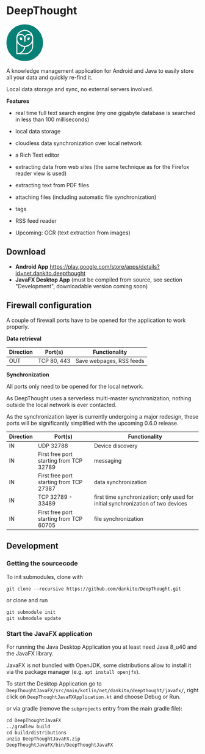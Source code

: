 # DeepThought #

![DeepThought Logo](.img/deepthought-logo.png)

A knowledge management application for Android and Java to easily store all your data and quickly re-find it.

Local data storage and sync, no external servers involved.

**Features**

- real time full text search engine (my one gigabyte database is searched in less than 100 milliseconds)
- local data storage
- cloudless data synchronization over local network
- a Rich Text editor
- extracting data from web sites (the same technique as for the Firefox reader view is used)
- extracting text from PDF files
- attaching files (including automatic file synchronization)
- tags
- RSS feed reader

- Upcoming: OCR (text extraction from images)

## Download

- **Android App** https://play.google.com/store/apps/details?id=net.dankito.deepthought
- **JavaFX Desktop App** (must be compiled from source, see section "Development", downloadable version coming soon)

## Firewall configuration

A couple of firewall ports have to be opened for the application to work properly.

**Data retrieval**

| Direction     | Port(s)       |  Functionality           |
| ------------- | ------------- | ------------------------ |
| OUT           | TCP 80, 443   | Save webpages, RSS feeds |


**Synchronization**

All ports only need to be opened for the local network.

As DeepThought uses
a serverless multi-master synchronization, nothing outside the local network
is ever contacted.

As the synchronization layer is currently undergoing a major redesign, these ports will be significantly simplified with the upcoming 0.6.0 release.


| Direction     | Port(s)                                 |  Functionality           |
| ------------- | --------------------------------------- | ------------------------ |
| IN            | UDP 32788                               | Device discovery         |
| IN            | First free port starting from TCP 32789 | messaging |
| IN            | First free port starting from TCP 27387 | data synchronization
| IN            | TCP 32789 - 33489                       | first time synchronization; only used for initial synchronization of two devices
| IN            | First free port starting from TCP 60705 | file synchronization

## Development

### Getting the sourcecode

To init submodules, clone with  
    
    git clone --recursive https://github.com/dankito/DeepThought.git

or clone and run  

    git submodule init  
    git submodule update

### Start the JavaFX application

For running the Java Desktop Application you at least need Java 8_u40 and the JavaFX library.

JavaFX is not bundled with OpenJDK, some distributions allow to install
it via the package manager (e.g. `apt install openjfx`).

To start the Desktop Application go to `DeepThoughtJavaFX/src/main/kotlin/net/dankito/deepthought/javafx/`, right click on `DeepThoughtJavaFXApplication.kt` and choose Debug or Run.

or via gradle (remove the `subprojects` entry from the main gradle file):

    cd DeepThoughtJavaFX
    ../gradlew build
    cd build/distributions
    unzip DeepThoughtJavaFX.zip
    DeepThoughtJavaFX/bin/DeepThoughtJavaFX

